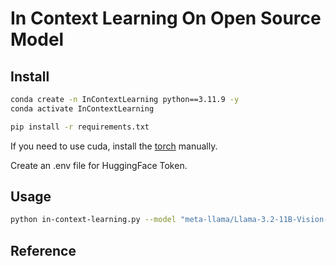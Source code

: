 # In Context Learning On Open Source Model

## Install

```bash
conda create -n InContextLearning python==3.11.9 -y
conda activate InContextLearning

pip install -r requirements.txt
```

If you need to use cuda, install the [torch](https://pytorch.org/get-started/locally/) manually.

Create an .env file for HuggingFace Token.

## Usage

```bash
python in-context-learning.py --model "meta-llama/Llama-3.2-11B-Vision-Instruct" --train_dir "srcs/fish" --model_type "llama3"
```

## Reference